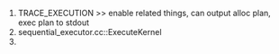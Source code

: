 1. TRACE_EXECUTION >> enable related things, can output alloc plan, exec plan to stdout
2. sequential_executor.cc::ExecuteKernel
3.
